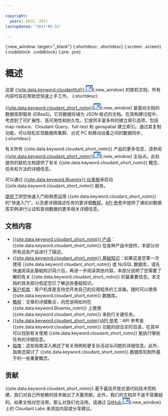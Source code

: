 ```yaml
---

copyright:
  years: 2015, 2017
lastupdated: "2017-05-31"

---
```


{:new_window: target="_blank"}
{:shortdesc: .shortdesc}
{:screen: .screen}
{:codeblock: .codeblock}
{:pre: .pre}

# 概述

这是 [{{site.data.keyword.cloudantfull}} ![外部链接图标](images/launch-glyph.svg "外部链接图标")](http://www.ibm.com/analytics/us/en/technology/cloud-data-services/cloudant/){:new_window} 的联机文档，所有内容均旨在帮助您快速上手工作。
{:shortdesc}

[{{site.data.keyword.cloudant_short_notm}}![外部链接图标](images/launch-glyph.svg "外部链接图标")](https://www.youtube.com/watch?v=xfO3m1I3SKg&feature=youtu.be){:new_window} 是面向文档的数据库即服务 (DBaaS)。它将数据存储为 JSON 格式的文档。在其构建过程中，考虑到了可扩展性、高可用性和耐久性。它提供丰富多样的建立索引选项，包括 map-reduce、Cloudant Query、full-text 和 geospatial 建立索引。通过其复制功能，可以轻松实现数据库集群、台式 PC 和移动设备之间的数据同步。
{:shortdesc}

有关所有 {{site.data.keyword.cloudant_short_notm}} 产品的更多信息，请参阅 [{{site.data.keyword.cloudant_short_notm}}![外部链接图标](images/launch-glyph.svg "外部链接图标")](http://www.ibm.com/analytics/us/en/technology/cloud-data-services/cloudant/){:new_window} 主站点。此处提供的联机文档提供了有关 {{site.data.keyword.cloudant_short_notm}} 概念、任务和方法的详细信息。

可以通过 [{{site.data.keyword.Bluemix}} 仪表板](https://console.ng.bluemix.net/catalog/services/cloudant-nosql-db/)来启动 {{site.data.keyword.cloudant_short_notm}} 服务。

[提供了](index.html)供您快速入门和熟悉运用 {{site.data.keyword.cloudant_short_notm}} 的“快速入门”，以及更详细描述任务的更详细[教程](tutorials/index.html)。[API 参考](api/index.html)中提供了诸如对数据库实例进行认证和查询数据的更多相关详细信息。

<div id="contents"></div>

## 文档内容

*	[{{site.data.keyword.cloudant_short_notm}} 产品](offerings/index.html)：{{site.data.keyword.cloudant_short_notm}} 在各种产品中提供，本部分对所有这些产品进行了描述。
*	[{{site.data.keyword.cloudant_short_notm}} 基础知识](basics/index.html)：如果这是您第一次使用 {{site.data.keyword.cloudant_short_notm}} 或 NoSQL 数据库，请先快速阅读此基础知识简介后，再进一步阅读其他内容。本部分说明了您需要了解的有关 {{site.data.keyword.cloudant_short_notm}} 的最重要信息。本文档的其余部分假定您已了解这些基础知识。
*	[客户机库](libraries/index.html)：客户机库是支持您开发自己的应用程序的工具箱，随时可以使用 {{site.data.keyword.cloudant_short_notm}} 数据库。
* [教程](tutorials/index.html)：文章的详细集合，向您说明如何在 {{site.data.keyword.Bluemix_notm}} 上使用 {{site.data.keyword.cloudant_short_notm}} 来执行关键任务。
*	[{{site.data.keyword.cloudant_short_notm}}API 参考](api/index.html)：API 参考是 {{site.data.keyword.cloudant_short_notm}} 功能的综合实时目录。在其中可以找到有关使用 {{site.data.keyword.cloudant_short_notm}} 能执行哪些任务的详细信息。
*	[指南](guides/index.html)：这些指南深入阐述了有关用例和更复杂活动与问题的详细信息。此外，指南还探讨了 {{site.data.keyword.cloudant_short_notm}} 数据库机制所基于的一些重要概念。

## 贡献

{{site.data.keyword.cloudant_short_notm}} 基于最佳开放式源代码技术而构建，我们对自己所依赖的技术做出了大量贡献。此外，我们的文档并不是不容置疑的。如果文档对您没用，那么对我们也没用。请通过 [GitHub ![外部链接图标](images/launch-glyph.svg "外部链接图标")](https://github.com/cloudant-labs/slate){:new_window} 上的 Cloudant Labs 来添加内容或分享建议。
